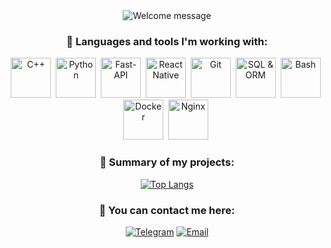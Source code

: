 <div align="center">
<img src="https://readme-typing-svg.demolab.com?font=Fira+Code&pause=5000&color=54A6FF&center=true&vCenter=true&width=435&lines=Welcome+to+my+GitHub+profile!" alt="Welcome message" />

### 💠 Languages and tools I'm working with:

<img src="https://cdn.jsdelivr.net/gh/devicons/devicon@latest/icons/cplusplus/cplusplus-original.svg" title="C++" width="64" height="auto"/>&nbsp;
<img src="https://cdn.jsdelivr.net/gh/devicons/devicon@latest/icons/python/python-original.svg" title="Python" width="64" height="auto"/>&nbsp;
<img src="https://cdn.jsdelivr.net/gh/devicons/devicon@latest/icons/fastapi/fastapi-original.svg" title="Fast-API" width="64" height="auto"/>&nbsp;
<img src="https://cdn.jsdelivr.net/gh/devicons/devicon@latest/icons/react/react-original.svg" title="React Native" width="64" height="auto"/>&nbsp;
<img src="https://cdn.jsdelivr.net/gh/devicons/devicon@latest/icons/git/git-original.svg" title="Git" width="64" height="auto"/>&nbsp;
<img src="https://cdn.jsdelivr.net/gh/devicons/devicon@latest/icons/sqldeveloper/sqldeveloper-original.svg" title="SQL & ORM" width="64" height="auto"/>&nbsp;
<img src="https://cdn.jsdelivr.net/gh/devicons/devicon@latest/icons/bash/bash-original.svg" title="Bash" width="64" height="auto"/>&nbsp;
<img src="https://cdn.jsdelivr.net/gh/devicons/devicon@latest/icons/docker/docker-original.svg" title="Docker" width="64" height="auto"/>&nbsp;
<img src="https://cdn.jsdelivr.net/gh/devicons/devicon@latest/icons/nginx/nginx-original.svg" title="Nginx" width="64" height="auto"/>&nbsp;

### 💠 Summary of my projects:

[![Top Langs](https://github-readme-stats.vercel.app/api/top-langs/?username=GitQuasar&layout=compact&theme=transparent)](https://github.com/anuraghazra/github-readme-stats)

<!-- ### 💠 My Portfolio: -->

### 💠 You can contact me here:

[![Telegram](https://img.shields.io/badge/Telegram-blue?style=flat&logo=telegram&logoColor=white&color=blue)](https://t.me/tg_Quasar)
[![Email](https://img.shields.io/badge/Email-D14836?style=flat&logo=thunderbird&logoColor=white&color=darkblue)](mailto:freemanjersey@gmail.com)

</div>
